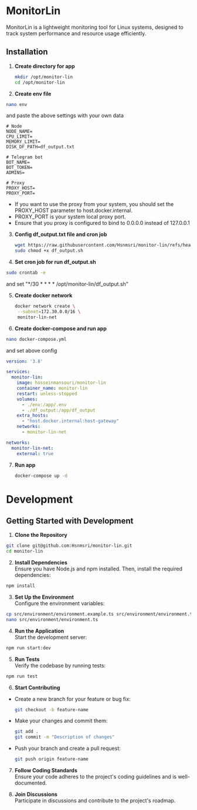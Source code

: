 # MonitorLin
MonitorLin is a lightweight monitoring tool for Linux systems, designed to track system performance and resource usage efficiently.

## Installation

1. **Create directory for app**
   ```bash 
   mkdir /opt/monitor-lin
   cd /opt/monitor-lin
   ```
2. **Create env file**
  ```bash
  nano env
  ```
  and paste the above settings with your own data
  ```text
  # Node
  NODE_NAME=
  CPU_LIMIT=
  MEMORY_LIMIT=
  DISK_DF_PATH=df_output.txt

  # Telegram bot
  BOT_NAME=
  BOT_TOKEN=
  ADMINS=

  # Proxy
  PROXY_HOST=
  PROXY_PORT=
  ```
  - If you want to use the proxy from your system, you should set the PROXY_HOST parameter to host.docker.internal.
  - PROXY_PORT is your system local proxy port.
  - Ensure that you proxy is configured to bind to 0.0.0.0 instead of 127.0.0.1

3. **Config df_output.txt file and cron job**
   ```bash
   wget https://raw.githubusercontent.com/Hsnmsri/monitor-lin/refs/heads/main/df_output.sh
   sudo chmod +x df_output.sh
   ```

4. **Set cron job for run df_output.sh**
  ```bash
  sudo crontab -e
  ```
  and set "*/30 * * * * /opt/monitor-lin/df_output.sh"

5. **Create docker network**
   ```bash 
   docker network create \
    --subnet=172.30.0.0/16 \
    monitor-lin-net
   ``` 

6. **Create docker-compose and run app**
  ```bash 
  nano docker-compose.yml
  ```
  and set above config 
  ```yml
  version: '3.8'

  services:
    monitor-lin:
      image: hosseinmansouri/monitor-lin
      container_name: monitor-lin
      restart: unless-stopped
      volumes:
        - ./env:/app/.env
        - ./df_output:/app/df_output
      extra_hosts:
        - "host.docker.internal:host-gateway"
      networks:
        - monitor-lin-net

  networks:
    monitor-lin-net:
      external: true
  ```

7. **Run app**
   ```bash 
   docker-compose up -d
   ```

# Development

## Getting Started with Development

1. **Clone the Repository**  
  ```bash
  git clone git@github.com:Hsnmsri/monitor-lin.git
  cd monitor-lin
  ```

2. **Install Dependencies**  
  Ensure you have Node.js and npm installed. Then, install the required dependencies:
  ```bash
  npm install
  ```

3. **Set Up the Environment**  
  Configure the environment variables:
  ```bash
  cp src/environment/environment.example.ts src/environment/environment.ts
  nano src/environment/environment.ts
  ```

4. **Run the Application**  
  Start the development server:
  ```bash
  npm run start:dev
  ```

5. **Run Tests**  
  Verify the codebase by running tests:
  ```bash
  npm run test
  ```

6. **Start Contributing**  
  - Create a new branch for your feature or bug fix:
    ```bash
    git checkout -b feature-name
    ```
  - Make your changes and commit them:
    ```bash
    git add .
    git commit -m "Description of changes"
    ```
  - Push your branch and create a pull request:
    ```bash
    git push origin feature-name
    ```

7. **Follow Coding Standards**  
  Ensure your code adheres to the project's coding guidelines and is well-documented.

8. **Join Discussions**  
  Participate in discussions and contribute to the project's roadmap.
